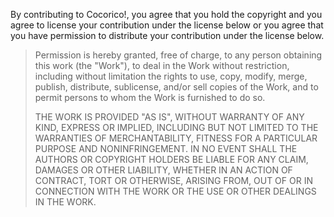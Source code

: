 By contributing to Cocorico!, you agree that you hold the copyright and you agree to license your contribution under the license below or you agree that you have permission to distribute your contribution under the license below.

> Permission is hereby granted, free of charge, to any person
> obtaining this work (the "Work"), to deal in the Work without
> restriction, including without limitation the rights to use, copy,
> modify, merge, publish, distribute, sublicense, and/or sell copies
> of the Work, and to permit persons to whom the Work is furnished to
> do so.
>
> THE WORK IS PROVIDED "AS IS", WITHOUT WARRANTY OF ANY KIND, EXPRESS
> OR IMPLIED, INCLUDING BUT NOT LIMITED TO THE WARRANTIES OF
> MERCHANTABILITY, FITNESS FOR A PARTICULAR PURPOSE AND
> NONINFRINGEMENT. IN NO EVENT SHALL THE AUTHORS OR COPYRIGHT HOLDERS
> BE LIABLE FOR ANY CLAIM, DAMAGES OR OTHER LIABILITY, WHETHER IN AN
> ACTION OF CONTRACT, TORT OR OTHERWISE, ARISING FROM, OUT OF OR IN
> CONNECTION WITH THE WORK OR THE USE OR OTHER DEALINGS IN THE WORK.
